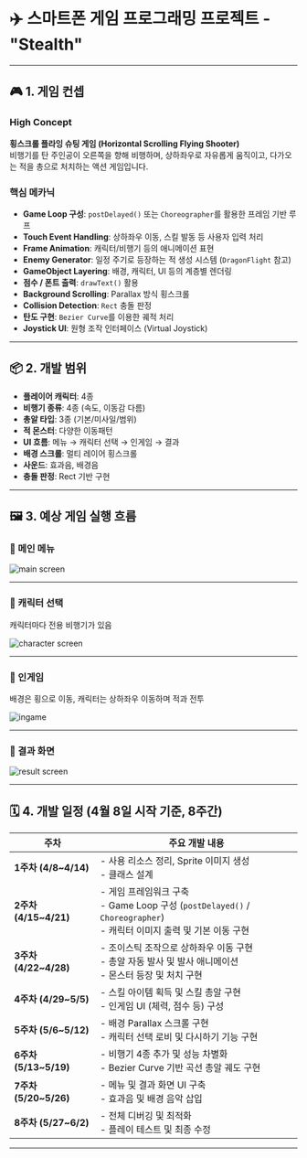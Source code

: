
# ✈️ 스마트폰 게임 프로그래밍 프로젝트 - "Stealth"
---

## 🎮 1. 게임 컨셉

### High Concept  
**횡스크롤 플라잉 슈팅 게임 (Horizontal Scrolling Flying Shooter)**  
비행기를 탄 주인공이 오른쪽을 향해 비행하며, 상하좌우로 자유롭게 움직이고, 다가오는 적을 총으로 처치하는 액션 게임입니다.

### 핵심 메카닉

- **Game Loop 구성**: `postDelayed()` 또는 `Choreographer`를 활용한 프레임 기반 루프
- **Touch Event Handling**: 상하좌우 이동, 스킬 발동 등 사용자 입력 처리
- **Frame Animation**: 캐릭터/비행기 등의 애니메이션 표현
- **Enemy Generator**: 일정 주기로 등장하는 적 생성 시스템 (`DragonFlight` 참고)
- **GameObject Layering**: 배경, 캐릭터, UI 등의 계층별 렌더링
- **점수 / 폰트 출력**: `drawText()` 활용
- **Background Scrolling**: Parallax 방식 횡스크롤
- **Collision Detection**: `Rect` 충돌 판정
- **탄도 구현**: `Bezier Curve`를 이용한 궤적 처리
- **Joystick UI**: 원형 조작 인터페이스 (Virtual Joystick)

---

## 📦 2. 개발 범위

- **플레이어 캐릭터**: 4종  
- **비행기 종류**: 4종 (속도, 이동감 다름)  
- **총알 타입**: 3종 (기본/미사일/범위)  
- **적 몬스터**: 다양한 이동패턴 
- **UI 흐름**: 메뉴 → 캐릭터 선택 → 인게임 → 결과  
- **배경 스크롤**: 멀티 레이어 횡스크롤  
- **사운드**: 효과음, 배경음  
- **충돌 판정**: Rect 기반 구현  

---

## 🖼️ 3. 예상 게임 실행 흐름

### 📍 메인 메뉴  
![main screen](https://github.com/user-attachments/assets/d7d30364-6e86-466b-91ae-b3e4eb99c2aa)

---

### 📍 캐릭터 선택  
캐릭터마다 전용 비행기가 있음  

![character screen](https://github.com/user-attachments/assets/e5f55dea-0409-459b-af33-7ff4c03e4300)

---

### 📍 인게임  
배경은 횡으로 이동, 캐릭터는 상하좌우 이동하며 적과 전투  

![ingame](https://github.com/user-attachments/assets/87791fd3-4f27-4c91-879a-a0464365da36)

---

### 📍 결과 화면  
![result screen](https://github.com/user-attachments/assets/c5e49892-c8db-465a-b0a2-4edb1a17caeb)

---

## 🗓️ 4. 개발 일정 (4월 8일 시작 기준, 8주간)

| 주차 | 주요 개발 내용 |
|------|----------------|
| **1주차 (4/8~4/14)** | - 사용 리소스 정리, Sprite 이미지 생성 <br>- 클래스 설계 |
| **2주차 (4/15~4/21)** | - 게임 프레임워크 구축<br>- Game Loop 구성 (`postDelayed()` / `Choreographer`)<br>- 캐릭터 이미지 출력 및 기본 이동 구현 |
| **3주차 (4/22~4/28)** | - 조이스틱 조작으로 상하좌우 이동 구현<br>- 총알 자동 발사 및 발사 애니메이션<br>- 몬스터 등장 및 처치 구현 |
| **4주차 (4/29~5/5)** | - 스킬 아이템 획득 및 스킬 총알 구현<br>- 인게임 UI (체력, 점수 등) 구성 |
| **5주차 (5/6~5/12)** | - 배경 Parallax 스크롤 구현<br>- 캐릭터 선택 로비 및 다시하기 기능 구현 |
| **6주차 (5/13~5/19)** | - 비행기 4종 추가 및 성능 차별화<br>- Bezier Curve 기반 곡선 총알 궤도 구현 |
| **7주차 (5/20~5/26)** | - 메뉴 및 결과 화면 UI 구축<br>- 효과음 및 배경 음악 삽입 |
| **8주차 (5/27~6/2)** | - 전체 디버깅 및 최적화<br>- 플레이 테스트 및 최종 수정 |


---
